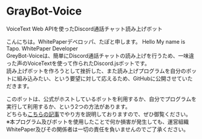 # GrayBot-Voice
VoiceText Web APIを使ったDiscord通話チャット読み上げボット

こんにちは。WhitePaperデベロッパ、たぽと申します。
Hello My name is Tapo. WhitePaper Developer  
GreyBot-Voiceは、簡単にDiscord通話チャットの読み上げを行うため、一味違った声のVoiceTextを使って作られたDiscord.jsボットです。  
読み上げボットを作ろうとして挫折した、また読み上げプログラムを自分のボットに組み込みたい、という要望に対して応えるため、GitHubに公開させていただきます。  

このボットは、公式がホストしているボットを利用するか、自分でプログラムを実行して利用するか、という2つの方法があります。  
どちらも[こちらの記事](https://qiita.com/Tapo0825/items/fd580d0bdd8cdd66b490)でやり方を説明しておりますので、ぜひ御覧ください。  
※本プログラム及びボットを使用したことで何か損害が発生しても、運営組織WhitePaper及びその関係者は一切の責任を負いませんのでご了承ください。
  
